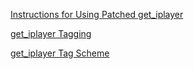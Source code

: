[Instructions for Using Patched get_iplayer](https://github.com/dinkypumpkin/get_iplayer/wiki/instructions)

[get_iplayer Tagging](https://github.com/dinkypumpkin/get_iplayer/wiki/tagging)

[get_iplayer Tag Scheme](https://github.com/dinkypumpkin/get_iplayer/wiki/tagscheme)
